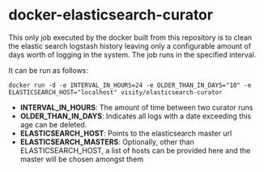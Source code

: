 # docker-elasticsearch-curator

This only job executed by the docker built from this repository is to clean the elastic search logstash history leaving only a configurable amount of days worth of logging in the system. The job runs in the specified interval.

It can be run as follows:

	docker run -d -e INTERVAL_IN_HOURS=24 -e OLDER_THAN_IN_DAYS="10" -e ELASTICSEARCH_HOST="localhost" visity/elasticsearch-curator
	
* **INTERVAL\_IN\_HOURS**: The amount of time between two curator runs
* **OLDER\_THAN\_IN\_DAYS**: Indicates all logs with a date exceeding this age can be deleted.
* **ELASTICSEARCH\_HOST**: Points to the elasticsearch master url
* **ELASTICSEARCH\_MASTERS**: Optionally, other than ELASTICSEARCH\_HOST, a list of hosts can be provided here and the master will be chosen amongst them

